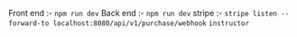 Front end :- `npm run dev`
Back end :- `npm run dev`
stripe :- `stripe listen --forward-to localhost:8080/api/v1/purchase/webhook`
`instructor`
